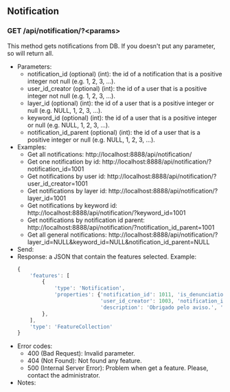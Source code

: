 ## Notification


### GET /api/notification/?\<params>

This method gets notifications from DB. If you doesn't put any parameter, so will return all.
- Parameters:
    - notification_id (optional) (int): the id of a notification that is a positive integer not null (e.g. 1, 2, 3, ...).
    - user_id_creator (optional) (int): the id of a user that is a positive integer not null (e.g. 1, 2, 3, ...).
    - layer_id (optional) (int): the id of a user that is a positive integer or null (e.g. NULL, 1, 2, 3, ...).
    - keyword_id (optional) (int): the id of a user that is a positive integer or null (e.g. NULL, 1, 2, 3, ...).
    - notification_id_parent (optional) (int): the id of a user that is a positive integer or null (e.g. NULL, 1, 2, 3, ...).
- Examples:
     - Get all notifications: http://localhost:8888/api/notification/
     - Get one notification by id: http://localhost:8888/api/notification/?notification_id=1001
     - Get notifications by user id: http://localhost:8888/api/notification/?user_id_creator=1001
     - Get notifications by layer id: http://localhost:8888/api/notification/?layer_id=1001
     - Get notifications by keyword id: http://localhost:8888/api/notification/?keyword_id=1001
     - Get notifications by notification id parent: http://localhost:8888/api/notification/?notification_id_parent=1001
     - Get all general notifications: http://localhost:8888/api/notification/?layer_id=NULL&keyword_id=NULL&notification_id_parent=NULL
- Send:
- Response: a JSON that contain the features selected. Example:
    ```javascript
    {
        'features': [
            {
                'type': 'Notification',
                'properties': {'notification_id': 1011, 'is_denunciation': False, 'keyword_id': None,
                               'user_id_creator': 1003, 'notification_id_parent': 1010, 'layer_id': None,
                               'description': 'Obrigado pelo aviso.', 'created_at': '2017-03-01 00:00:00'}
            },
        ],
        'type': 'FeatureCollection'
    }
    ```
- Error codes:
    - 400 (Bad Request): Invalid parameter.
    - 404 (Not Found): Not found any feature.
    - 500 (Internal Server Error): Problem when get a feature. Please, contact the administrator.
- Notes:

<!--
### POST /api/notification/create

This method create a new notification described in a JSON.
- Parameters:
- Examples:
     - Create a feature: ```POST http://localhost:8888/api/notification/create```
- Send: a JSON describing the feature. Example:
    ```javascript
    {
        'properties': {'id': -1, 'fk_user_id': 1002},
        'type': 'Notification',
        'tags': {'body': 'You gained more points', 'type': 'point', 'url': ''}
    }
    ```
- Response: a JSON that contain the id of the feature created. Example:
    ```javascript
    {'id': 10}
    ```
- Error codes:
    - 403 (Forbidden): It is necessary a user logged in to access this URL.
    - 500 (Internal Server Error): Problem when create a feature. Please, contact the administrator.
- Notes:
    - Follow the rules of Notification's attributes in its section in [Dynamic Attribute](dynamic_attribute.md) page.
    - The key "id", when send a JSON, is indifferent. It is just there to know where the key "id" have to be.


<!- - PUT /api/notification/update - ->


### DELETE /api/notification/delete/#id

This method delete one notification by id = #id.
- Parameters:
    - #id (mandatory): the id of the feature that is a positive integer not null (e.g. 1, 2, 3, ...).
- Examples:
     - Delete a feature by id: ```DELETE http://localhost:8888/api/notification/7```
- Send:
- Response:
- Error codes:
    - 400 (Bad Request): Invalid parameter.
    - 403 (Forbidden): It is necessary a user logged in to access this URL.
    - 404 (Not Found): Not found any feature.
    - 500 (Internal Server Error): Problem when delete a feature. Please, contact the administrator.
- Notes:
-->